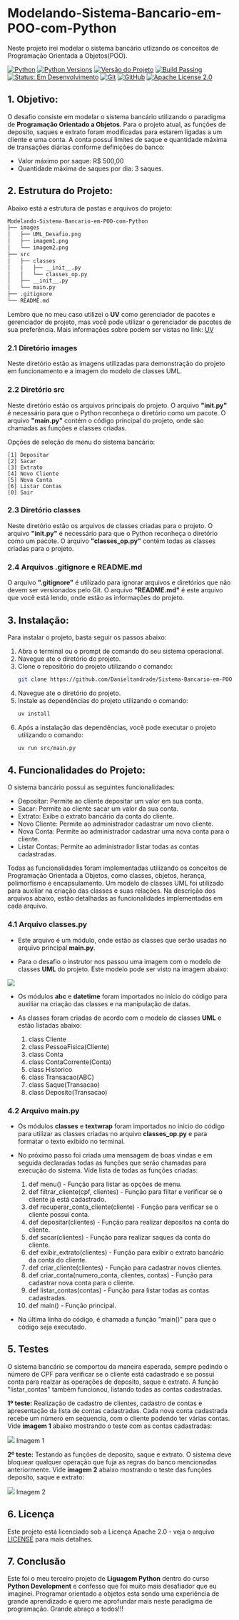 # Modelando-Sistema-Bancario-em-POO-com-Python


Neste projeto irei modelar o sistema bancário utlizando os conceitos de Programação Orientada a Objetos(POO).

[![Python](https://img.shields.io/badge/python-3670A0?style=for-the-badge&logo=python&logoColor=ffdd54)](https://www.python.org/)
[![Python Versions](https://img.shields.io/badge/python-3.12+-blue?style=for-the-badge)](https://www.python.org/downloads/)
[![Versão do Projeto](https://img.shields.io/badge/v1.0.0-blue?style=for-the-badge&logo=github)](https://github.com/Danieltandrade/Sistema-Bancario-em-POO-com-Python/releases)
[![Build Passing](https://img.shields.io/badge/build-passing-brightgreen?style=for-the-badge)](https://github.com/Danieltandrade/Sistema-Bancario-em-POO-com-Python/actions)
[![Status: Em Desenvolvimento](https://img.shields.io/badge/status-em%20desenvolvimento-yellow?style=for-the-badge)](https://github.com/Danieltandrade/Sistema-Bancario-em-POO-com-Python)
[![Git](https://img.shields.io/badge/GIT-E44C30?style=for-the-badge&logo=git&logoColor=white)](https://git-scm.com/)
[![GitHub](https://img.shields.io/badge/GitHub-100000?style=for-the-badge&logo=github&logoColor=white)](https://github.com/DanielTorresAndrade)
[![Apache License 2.0](https://img.shields.io/badge/license-Apache%202.0-blue?style=for-the-badge)](https://opensource.org/licenses/Apache-2.0)

## 1. Objetivo:

O desafio consiste em modelar o sistema bancário utilizando o paradigma de __Programação Orientado a Objetos__. Para o projeto atual, as funções de deposito, saques e extrato foram modificadas para estarem ligadas a um cliente e uma conta. A conta possuí limites de saque e quantidade máxima de transações diárias conforme definições do banco:

- Valor máximo por saque: R$ 500,00
- Quantidade máxima de saques por dia: 3 saques.

## 2. Estrutura do Projeto:

Abaixo está a estrutura de pastas e arquivos do projeto:

```bash
Modelando-Sistema-Bancario-em-POO-com-Python
├── images
│   ├── UML_Desafio.png
│   ├── imagem1.png
│   └── imagem2.png
├── src
│   ├── classes
│   │   ├── __init__.py
│   │   └── classes_op.py
│   ├── __init__.py
│   └── main.py
├── .gitignore
└── README.md
```

Lembro que no meu caso utilizei o __UV__ como gerenciador de pacotes e gerenciador de projeto, mas você pode utilizar o gerenciador de pacotes de sua preferência.
Mais informações sobre podem ser vistas no link: [UV](https://docs.astral.sh/uv/)

### 2.1 Diretório images

Neste diretório estão as imagens utilizadas para demonstração do projeto em funcionamento e a imagem do modelo de classes UML.

### 2.2 Diretório src

Neste diretório estão os arquivos principais do projeto. O arquivo __"__init__.py"__ é necessário para que o Python reconheça o diretório como um pacote. O arquivo __"main.py"__ contém o código principal do projeto, onde são chamadas as funções e classes criadas.

Opções de seleção de menu do sistema bancário:

```
[1] Depositar
[2] Sacar
[3] Extrato
[4] Novo Cliente
[5] Nova Conta
[6] Listar Contas
[0] Sair
```

### 2.3 Diretório classes

Neste diretório estão os arquivos de classes criadas para o projeto. O arquivo __"__init__.py"__ é necessário para que o Python reconheça o diretório como um pacote. O arquivo __"classes_op.py"__ contém todas as classes criadas para o projeto.

### 2.4 Arquivos .gitignore e README.md

O arquivo __".gitignore"__ é utilizado para ignorar arquivos e diretórios que não devem ser versionados pelo Git. O arquivo __"README.md"__ é este arquivo que você está lendo, onde estão as informações do projeto.

## 3. Instalação:

Para instalar o projeto, basta seguir os passos abaixo:

1. Abra o terminal ou o prompt de comando do seu sistema operacional.
2. Navegue ate o diretório do projeto.
3. Clone o repositório do projeto utilizando o comando:
   ```bash
   git clone https://github.com/Danieltandrade/Sistema-Bancario-em-POO-com-Python.git
   ```
4. Navegue ate o diretório do projeto.
5. Instale as dependências do projeto utilizando o comando:
   ```bash
   uv install
   ```
6. Após a instalação das dependências, você pode executar o projeto utilizando o comando:
   ```bash
   uv run src/main.py
   ```

## 4. Funcionalidades do Projeto:

O sistema bancário possui as seguintes funcionalidades:

- Depositar: Permite ao cliente depositar um valor em sua conta.
- Sacar: Permite ao cliente sacar um valor da sua conta.
- Extrato: Exibe o extrato bancário da conta do cliente.
- Novo Cliente: Permite ao administrador cadastrar um novo cliente.
- Nova Conta: Permite ao administrador cadastrar uma nova conta para o cliente.
- Listar Contas: Permite ao administrador listar todas as contas cadastradas.

Todas as funcionalidades foram implementadas utilizando os conceitos de Programação Orientada a Objetos, como classes, objetos, herança, polimorfismo e encapsulamento. Um modelo de classes UML foi utilizado para auxiliar na criação das classes e suas relações. Na descrição dos arquivos abaixo, estão detalhadas as funcionalidades implementadas em cada arquivo.

### 4.1 Arquivo classes.py

- Este arquivo é um módulo, onde estão as classes que serão usadas no arquivo principal __main.py__.

- Para o desafio o instrutor nos passou uma imagem com o modelo de classes __UML__ do projeto. Este modelo pode ser visto na imagem abaixo:

<img src="images/UML_Desafio.png">


- Os módulos __abc__ e __datetime__ foram importados no início do código para auxiliar na criação das classes e na manipulação de datas.

- As classes foram criadas de acordo com o modelo de classes __UML__ e estão listadas abaixo:

    1. class Cliente
    2. class PessoaFisica(Cliente)
    3. class Conta
    4. class ContaCorrente(Conta)
    5. class Historico
    6. class Transacao(ABC)
    7. class Saque(Transacao)
    8. class Deposito(Transacao)


### 4.2 Arquivo main.py

- Os módulos __classes__ e __textwrap__ foram importados no início do código para utilizar as classes criadas no arquivo __classes_op.py__ e para formatar o texto exibido no terminal.

- No próximo passo foi criada uma mensagem de boas vindas e em seguida declaradas todas as funções que serão chamadas para execução do sistema. Vide lista de todas as funções criadas:

    01. def menu() - Função para listar as opções de menu.
    02. def filtrar_cliente(cpf, clientes) - Função para filtar e verificar se o cliente já está cadastrado.
    03. def recuperar_conta_cliente(cliente) - Função para verificar se o cliente possuí conta.
    04. def depositar(clientes) - Função para realizar depositos na conta do cliente.
    05. def sacar(clientes) - Função para realizar saques da conta do cliente.
    06. def exibir_extrato(clientes) - Função para exibir o extrato bancário da conta do cliente.
    07. def criar_cliente(clientes) - Função para cadastrar novos clientes.
    08. def criar_conta(numero_conta, clientes, contas) - Função para cadastrar nova conta para o cliente.
    09. def listar_contas(contas) - Função para listar todas as contas cadastradas.
    10. def main() - Função principal.

- Na última linha do código, é chamada a função "main()" para que o código seja executado.

## 5. Testes

O sistema bancário se comportou da maneira esperada, sempre pedindo o número de CPF para verificar se o cliente está cadastrado e se possuí conta para realzar as operações de deposito, saque e extrato. A função "listar_contas" também funcionou, listando todas as contas cadastradas.

__1º teste:__ Realização de cadastro de clientes, cadastro de contas e apresentação da lista de contas cadastradas. Cada nova conta cadastrada recebe um número em sequencia, com o cliente podendo ter várias contas. Vide __imagem 1__ abaixo mostrando o teste com as contas cadastradas:

<img src="images/imagem1.PNG"> Imagem 1


__2º teste:__ Testando as funções de deposito, saque e extrato. O sistema deve bloquear qualquer operação que fuja as regras do banco mencionadas anteriormente. Vide __imagem 2__ abaixo mostrando o teste das funções deposito, saque e extrato:

<img src="images/imagem2.PNG"> Imagem 2

## 6. Licença

Este projeto está licenciado sob a Licença Apache 2.0 - veja o arquivo [LICENSE](LICENSE) para mais detalhes.

## 7. Conclusão

Este foi o meu terceiro projeto de __Liguagem Python__ dentro do curso __Python Development__ e confesso que foi muito mais desafiador que eu imaginei. Programar orientado a objetos esta sendo uma experiência de grande aprendizado e quero me aprofundar mais neste paradigma de programação.
Grande abraço a todos!!!

